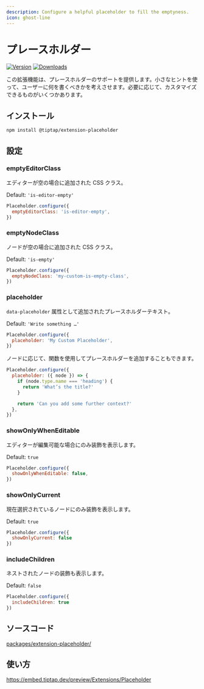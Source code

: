 ```yaml
---
description: Configure a helpful placeholder to fill the emptyness.
icon: ghost-line
---
```


# プレースホルダー

[![Version](https://img.shields.io/npm/v/@tiptap/extension-placeholder.svg?label=version)](https://www.npmjs.com/package/@tiptap/extension-placeholder)
[![Downloads](https://img.shields.io/npm/dm/@tiptap/extension-placeholder.svg)](https://npmcharts.com/compare/@tiptap/extension-placeholder?minimal=true)

<!-- This extension provides placeholder support. Give your users an idea what they should write with a tiny hint. There is a handful of things to customize, if you feel like it. -->

この拡張機能は、プレースホルダーのサポートを提供します。小さなヒントを使って、ユーザーに何を書くべきかを考えさせます。必要に応じて、カスタマイズできるものがいくつかあります。


## インストール

```bash
npm install @tiptap/extension-placeholder
```

## 設定

### emptyEditorClass

<!-- The added CSS class if the editor is empty. -->

エディターが空の場合に追加された CSS クラス。

Default: `'is-editor-empty'`

```js
Placeholder.configure({
  emptyEditorClass: 'is-editor-empty',
})
```

### emptyNodeClass

<!-- The added CSS class if the node is empty. -->

ノードが空の場合に追加された CSS クラス。

Default: `'is-empty'`

```js
Placeholder.configure({
  emptyNodeClass: 'my-custom-is-empty-class',
})
```

### placeholder

<!-- The placeholder text added as `data-placeholder` attribute. -->

`data-placeholder` 属性として追加されたプレースホルダーテキスト。

Default: `'Write something …'`

```js
Placeholder.configure({
  placeholder: 'My Custom Placeholder',
})
```

<!-- You can even use a function to add placeholder depending on the node: -->

ノードに応じて、関数を使用してプレースホルダーを追加することもできます。

```js
Placeholder.configure({
  placeholder: ({ node }) => {
    if (node.type.name === 'heading') {
      return 'What’s the title?'
    }

    return 'Can you add some further context?'
  },
})
```

### showOnlyWhenEditable

<!-- Show decorations only when editor is editable. -->

エディターが編集可能な場合にのみ装飾を表示します。

Default: `true`

```js
Placeholder.configure({
  showOnlyWhenEditable: false,
})
```

### showOnlyCurrent

<!-- Show decorations only in currently selected node. -->

現在選択されているノードにのみ装飾を表示します。

Default: `true`

```js
Placeholder.configure({
  showOnlyCurrent: false
})
```

### includeChildren

<!-- Show decorations also for nested nodes. -->

ネストされたノードの装飾も表示します。

Default: `false`

```js
Placeholder.configure({
  includeChildren: true
})
```

## ソースコード

[packages/extension-placeholder/](https://github.com/ueberdosis/tiptap/blob/main/packages/extension-placeholder/)

## 使い方

https://embed.tiptap.dev/preview/Extensions/Placeholder
